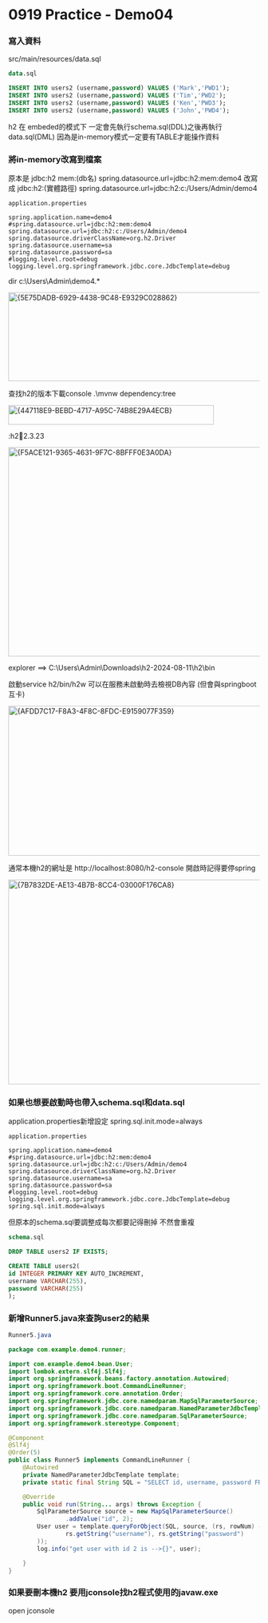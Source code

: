 # 0919 Practice - Demo04

### 寫入資料
src/main/resources/data.sql

```sql
data.sql

INSERT INTO users2 (username,password) VALUES ('Mark','PWD1');
INSERT INTO users2 (username,password) VALUES ('Tim','PWD2');
INSERT INTO users2 (username,password) VALUES ('Ken','PWD3');
INSERT INTO users2 (username,password) VALUES ('John','PWD4');
```
h2 在 embeded的模式下 一定會先執行schema.sql(DDL)之後再執行data.sql(DML) 
因為是in-memory模式一定要有TABLE才能操作資料


###  將in-memory改寫到檔案

原本是 jdbc:h2 mem:(db名)
spring.datasource.url=jdbc:h2:mem:demo4
改寫成 jdbc:h2:(實體路徑)
spring.datasource.url=jdbc:h2:c:/Users/Admin/demo4

```properties
application.properties

spring.application.name=demo4
#spring.datasource.url=jdbc:h2:mem:demo4
spring.datasource.url=jdbc:h2:c:/Users/Admin/demo4
spring.datasource.driverClassName=org.h2.Driver
spring.datasource.username=sa
spring.datasource.password=sa
#logging.level.root=debug
logging.level.org.springframework.jdbc.core.JdbcTemplate=debug
```

dir c:\Users\Admin\demo4.*

<img width="628" height="178" alt="{5E75DADB-6929-4438-9C48-E9329C028862}" src="https://github.com/user-attachments/assets/5a42fcfb-b46a-4c49-83ef-6fbf584da0a1" />


查找h2的版本下載console
.\mvnw dependency:tree

<img width="412" height="39" alt="{447118E9-BEBD-4717-A95C-74B8E29A4ECB}" src="https://github.com/user-attachments/assets/bb13bf00-4232-45bd-b32a-744f0e991707" />

:h2:jar:2.3.23

<img width="850" height="419" alt="{F5ACE121-9365-4631-9F7C-8BFFF0E3A0DA}" src="https://github.com/user-attachments/assets/1e822cb0-4b08-472e-b570-a5890bb9edc8" />

explorer ==> C:\Users\Admin\Downloads\h2-2024-08-11\h2\bin

啟動service h2/bin/h2w 可以在服務未啟動時去檢視DB內容  (但會與springboot 互卡)

<img width="676" height="300" alt="{AFDD7C17-F8A3-4F8C-8FDC-E9159077F359}" src="https://github.com/user-attachments/assets/09b2625f-019a-45ba-940c-904a4cc14ca9" />

通常本機h2的網址是
http://localhost:8080/h2-console
開啟時記得要停spring


<img width="668" height="410" alt="{7B7832DE-AE13-4B7B-8CC4-03000F176CA8}" src="https://github.com/user-attachments/assets/46fb824a-5ef2-4c89-8e09-5c858ce840c7" />


###  如果也想要啟動時也帶入schema.sql和data.sql

application.properties新增設定 spring.sql.init.mode=always 

```properties
application.properties

spring.application.name=demo4
#spring.datasource.url=jdbc:h2:mem:demo4
spring.datasource.url=jdbc:h2:c:/Users/Admin/demo4
spring.datasource.driverClassName=org.h2.Driver
spring.datasource.username=sa
spring.datasource.password=sa
#logging.level.root=debug
logging.level.org.springframework.jdbc.core.JdbcTemplate=debug
spring.sql.init.mode=always
```


但原本的schema.sql要調整成每次都要記得刪掉 不然會重複


```sql
schema.sql

DROP TABLE users2 IF EXISTS;

CREATE TABLE users2(
id INTEGER PRIMARY KEY AUTO_INCREMENT,
username VARCHAR(255),
password VARCHAR(255)
);
```

###  新增Runner5.java來查詢user2的結果

```java
Runner5.java

package com.example.demo4.runner;

import com.example.demo4.bean.User;
import lombok.extern.slf4j.Slf4j;
import org.springframework.beans.factory.annotation.Autowired;
import org.springframework.boot.CommandLineRunner;
import org.springframework.core.annotation.Order;
import org.springframework.jdbc.core.namedparam.MapSqlParameterSource;
import org.springframework.jdbc.core.namedparam.NamedParameterJdbcTemplate;
import org.springframework.jdbc.core.namedparam.SqlParameterSource;
import org.springframework.stereotype.Component;

@Component
@Slf4j
@Order(5)
public class Runner5 implements CommandLineRunner {
    @Autowired
    private NamedParameterJdbcTemplate template;
    private static final String SQL = "SELECT id, username, password FROM users2 WHERE id=:id";

    @Override
    public void run(String... args) throws Exception {
        SqlParameterSource source = new MapSqlParameterSource()
                .addValue("id", 2);
        User user = template.queryForObject(SQL, source, (rs, rowNum) -> new User(
                rs.getString("username"), rs.getString("password")
        ));
        log.info("get user with id 2 is -->{}", user);

    }
}
```
###  如果要刪本機h2 要用jconsole找h2程式使用的javaw.exe
open jconsole
